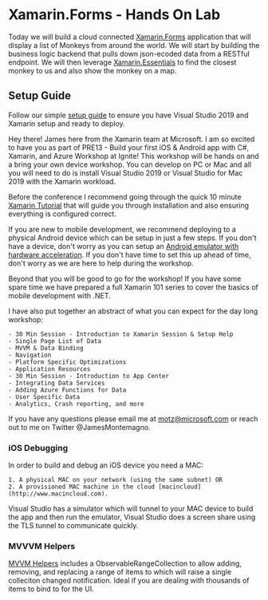 # Xamarin.Forms - Hands On Lab

Today we will build a cloud connected [Xamarin.Forms](https://docs.microsoft.com/xamarin/) application that will display a list of Monkeys from around the world. We will start by building the business logic backend that pulls down json-ecoded data from a RESTful endpoint. We will then leverage [Xamarin.Essentials](https://docs.microsoft.com/xamarin/essentials/index?WT.mc_id=docs-workshop-jamont) to find the closest monkey to us and also show the monkey on a map.

## Setup Guide
Follow our simple [setup guide](https://docs.microsoft.com/xamarin/get-started/installation/index?WT.mc_id=docs-workshop-jamont) to ensure you have Visual Studio 2019 and Xamarin setup and ready to deploy.

Hey there! James here from the Xamarin team at Microsoft. I am so excited to have you as part of PRE13 - Build your first iOS & Android app with C#, Xamarin, and Azure Workshop at Ignite! This workshop will be hands on and a bring your own device workshop. You can develop on PC or Mac and all you will need to do is install Visual Studio 2019 or Visual Studio for Mac 2019 with the Xamarin workload.

Before the conference I recommend going through the quick 10 minute [Xamarin Tutorial](https://dotnet.microsoft.com/learn/xamarin/hello-world-tutorial/intro) that will guide you through installation and also ensuring everything is configured correct.

If you are new to mobile development, we recommend deploying to a physical Android device which can be setup in just a few steps. If you don't have a device, don't worry as you can setup an [Android emulator with hardware acceleration](https://docs.microsoft.com/en-us/xamarin/android/get-started/installation/android-emulator/). If you don't have time to set this up ahead of time, don't worry as we are here to help during the workshop.

Beyond that you will be good to go for the workshop! If you have some spare time we have prepared a full Xamarin 101 series to cover the basics of mobile development with .NET.

I have also put together an abstract of what you can expect for the day long workshop:

    - 30 Min Session - Introduction to Xamarin Session & Setup Help
    - Single Page List of Data
    - MVVM & Data Binding
    - Navigation
    - Platform Specific Optimizations
    - Application Resources
    - 30 Min Session - Introduction to App Center
    - Integrating Data Services
    - Adding Azure Functions for Data
    - User Specific Data
    - Analytics, Crash reporting, and more

If you have any questions please email me at [motz@microsoft.com](mailto:motz@microsoft.com) or reach out to me on Twitter @JamesMontemagno. 

### iOS Debugging

In order to build and debug an iOS device you need a MAC:

    1. A physical MAC on your network (using the same subnet) OR
    2. A provisioned MAC machine in the cloud [macincloud](http://www.macincloud.com). 

Visual Studio has a simulator which will tunnel to your MAC device to build the app and then run the emulator, Visual Studio does a screen share using the TLS tunnel to communicate quickly.

### MVVVM Helpers 

[MVVM Helpers](https://github.com/jamesmontemagno/mvvm-helpers) includes a ObservableRangeCollection to allow adding, removing, and replacing a range of items to which will raise a single colleciton changed notification. Ideal if you are dealing with thousands of items to bind to for the UI.